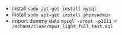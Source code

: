 * install ```sudo apt-get install mysql```
* install ```sudo apt-get install phpmyadmin```
* import dummy data ```mysql -uroot -p1111 < /schama/clean/mpws_light_full_test.sql```
